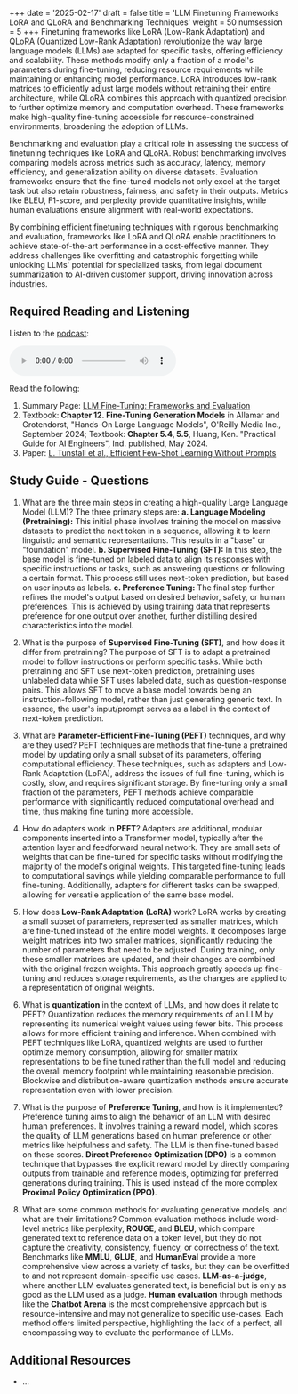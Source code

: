 +++
date = '2025-02-17'
draft = false
title = 'LLM Finetuning Frameworks LoRA and QLoRA and Benchmarking Techniques'
weight = 50
numsession = 5
+++
Finetuning frameworks like LoRA (Low-Rank Adaptation) and QLoRA (Quantized Low-Rank Adaptation) revolutionize the way large language models (LLMs) are adapted for specific tasks, offering efficiency and scalability. These methods modify only a fraction of a model's parameters during fine-tuning, reducing resource requirements while maintaining or enhancing model performance. LoRA introduces low-rank matrices to efficiently adjust large models without retraining their entire architecture, while QLoRA combines this approach with quantized precision to further optimize memory and computation overhead. These frameworks make high-quality fine-tuning accessible for resource-constrained environments, broadening the adoption of LLMs.

<!-- more -->
Benchmarking and evaluation play a critical role in assessing the success of finetuning techniques like LoRA and QLoRA. Robust benchmarking involves comparing models across metrics such as accuracy, latency, memory efficiency, and generalization ability on diverse datasets. Evaluation frameworks ensure that the fine-tuned models not only excel at the target task but also retain robustness, fairness, and safety in their outputs. Metrics like BLEU, F1-score, and perplexity provide quantitative insights, while human evaluations ensure alignment with real-world expectations.

By combining efficient finetuning techniques with rigorous benchmarking and evaluation, frameworks like LoRA and QLoRA enable practitioners to achieve state-of-the-art performance in a cost-effective manner. They address challenges like overfitting and catastrophic forgetting while unlocking LLMs' potential for specialized tasks, from legal document summarization to AI-driven customer support, driving innovation across industries.

## Required Reading and Listening
Listen to the [podcast](../../podcasts/podcast-05-frameworks-benchmarks/):
<!-- Listen to the podcast: -->

 <audio controls>
    <source src="https://insight-gsu-edu-msa8700-public-files-us-east-1.s3.us-east-1.amazonaws.com/podcast/Fine-Tuning-Generation-Models.wav" type="audio/wav">
    Your browser does not support the audio element.
</audio>

Read the following:
1. Summary Page: [LLM Fine-Tuning: Frameworks and Evaluation](https://www.perplexity.ai/page/llm-fine-tuning-frameworks-and-qt9PVw5XSiqXAt.RxUuZVQ)
2. Textbook: **Chapter 12. Fine-Tuning Generation Models** in Allamar and Grotendorst, "Hands-On Large Language Models", O'Reilly Media Inc., September 2024; 
Textbook: **Chapter 5.4, 5.5**, Huang, Ken. "Practical Guide for AI Engineers", Ind. published, May 2024.
3. Paper: [L. Tunstall et al., Efficient Few-Shot Learning Without Prompts](https://arxiv.org/abs/2209.11055)

## Study Guide - Questions
1. What are the three main steps in creating a high-quality Large Language Model (LLM)?
The three primary steps are:
    **a. Language Modeling (Pretraining):** This initial phase involves training the model on massive datasets to predict the next token in a sequence, allowing it to learn linguistic and semantic representations. This results in a "base" or "foundation" model. 
    **b. Supervised Fine-Tuning (SFT):** In this step, the base model is fine-tuned on labeled data to align its responses with specific instructions or tasks, such as answering questions or following a certain format. This process still uses next-token prediction, but based on user inputs as labels. 
    **c. Preference Tuning:** The final step further refines the model's output based on desired behavior, safety, or human preferences. This is achieved by using training data that represents preference for one output over another, further distilling desired characteristics into the model.

2. What is the purpose of **Supervised Fine-Tuning (SFT)**, and how does it differ from pretraining?
The purpose of SFT is to adapt a pretrained model to follow instructions or perform specific tasks. While both pretraining and SFT use next-token prediction, pretraining uses unlabeled data while SFT uses labeled data, such as question-response pairs. This allows SFT to move a base model towards being an instruction-following model, rather than just generating generic text. In essence, the user's input/prompt serves as a label in the context of next-token prediction.

3. What are **Parameter-Efficient Fine-Tuning (PEFT)** techniques, and why are they used?
PEFT techniques are methods that fine-tune a pretrained model by updating only a small subset of its parameters, offering computational efficiency. These techniques, such as adapters and Low-Rank Adaptation (LoRA), address the issues of full fine-tuning, which is costly, slow, and requires significant storage. By fine-tuning only a small fraction of the parameters, PEFT methods achieve comparable performance with significantly reduced computational overhead and time, thus making fine tuning more accessible.

4. How do adapters work in **PEFT**?
Adapters are additional, modular components inserted into a Transformer model, typically after the attention layer and feedforward neural network. They are small sets of weights that can be fine-tuned for specific tasks without modifying the majority of the model's original weights. This targeted fine-tuning leads to computational savings while yielding comparable performance to full fine-tuning. Additionally, adapters for different tasks can be swapped, allowing for versatile application of the same base model.

5. How does **Low-Rank Adaptation (LoRA)** work?
LoRA works by creating a small subset of parameters, represented as smaller matrices, which are fine-tuned instead of the entire model weights. It decomposes large weight matrices into two smaller matrices, significantly reducing the number of parameters that need to be adjusted. During training, only these smaller matrices are updated, and their changes are combined with the original frozen weights. This approach greatly speeds up fine-tuning and reduces storage requirements, as the changes are applied to a representation of original weights.

6. What is **quantization** in the context of LLMs, and how does it relate to PEFT?
Quantization reduces the memory requirements of an LLM by representing its numerical weight values using fewer bits. This process allows for more efficient training and inference. When combined with PEFT techniques like LoRA, quantized weights are used to further optimize memory consumption, allowing for smaller matrix representations to be fine tuned rather than the full model and reducing the overall memory footprint while maintaining reasonable precision. Blockwise and distribution-aware quantization methods ensure accurate representation even with lower precision.

7. What is the purpose of **Preference Tuning**, and how is it implemented?
Preference tuning aims to align the behavior of an LLM with desired human preferences. It involves training a reward model, which scores the quality of LLM generations based on human preference or other metrics like helpfulness and safety. The LLM is then fine-tuned based on these scores. **Direct Preference Optimization (DPO)** is a common technique that bypasses the explicit reward model by directly comparing outputs from trainable and reference models, optimizing for preferred generations during training. This is used instead of the more complex **Proximal Policy Optimization (PPO)**.

8. What are some common methods for evaluating generative models, and what are their limitations?
Common evaluation methods include word-level metrics like perplexity, **ROUGE**, and **BLEU**, which compare generated text to reference data on a token level, but they do not capture the creativity, consistency, fluency, or correctness of the text. Benchmarks like **MMLU**, **GLUE**, and **HumanEval** provide a more comprehensive view across a variety of tasks, but they can be overfitted to and not represent domain-specific use cases. **LLM-as-a-judge**, where another LLM evaluates generated text, is beneficial but is only as good as the LLM used as a judge. **Human evaluation** through methods like the **Chatbot Arena** is the most comprehensive approach but is resource-intensive and may not generalize to specific use-cases. Each method offers limited perspective, highlighting the lack of a perfect, all encompassing way to evaluate the performance of LLMs.

## Additional Resources
- []() ...

